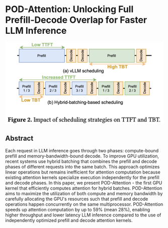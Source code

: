 # POD-Attention: Unlocking Full Prefill-Decode Overlap for Faster LLM Inference

![](fig2.png)

## Abstract

Each request in LLM inference goes through two phases: compute-bound prefill
and memory-bandwidth-bound decode. To improve GPU utilization, recent systems
use hybrid batching that combines the prefill and decode phases of different
requests into the same batch. This approach optimizes linear operations but
remains inefficient for attention computation because existing attention
kernels specialize execution independently for the prefill and decode phases.
  In this paper, we present POD-Attention - the first GPU kernel that
efficiently computes attention for hybrid batches. POD-Attention aims to
maximize the utilization of both compute and memory bandwidth by carefully
allocating the GPU's resources such that prefill and decode operations happen
concurrently on the same multiprocessor. POD-Attention speeds up attention
computation by up to $59\%$ (mean $28\%$), enabling higher throughput and lower
latency LLM inference compared to the use of independently optimized prefill
and decode attention kernels.
